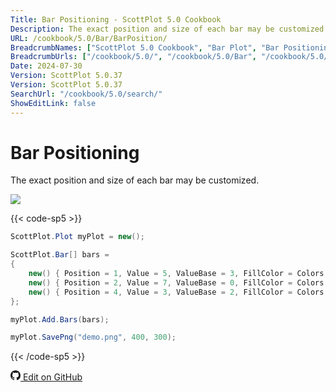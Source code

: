 ```yaml
---
Title: Bar Positioning - ScottPlot 5.0 Cookbook
Description: The exact position and size of each bar may be customized.
URL: /cookbook/5.0/Bar/BarPosition/
BreadcrumbNames: ["ScottPlot 5.0 Cookbook", "Bar Plot", "Bar Positioning"]
BreadcrumbUrls: ["/cookbook/5.0/", "/cookbook/5.0/Bar", "/cookbook/5.0/Bar/BarPosition"]
Date: 2024-07-30
Version: ScottPlot 5.0.37
Version: ScottPlot 5.0.37
SearchUrl: "/cookbook/5.0/search/"
ShowEditLink: false
---
```


# Bar Positioning


The exact position and size of each bar may be customized.

[![](/cookbook/5.0/images/BarPosition.png?240729212327)](/cookbook/5.0/images/BarPosition.png?240729212327)

{{< code-sp5 >}}

```cs
ScottPlot.Plot myPlot = new();

ScottPlot.Bar[] bars =
{
    new() { Position = 1, Value = 5, ValueBase = 3, FillColor = Colors.Red },
    new() { Position = 2, Value = 7, ValueBase = 0, FillColor = Colors.Blue },
    new() { Position = 4, Value = 3, ValueBase = 2, FillColor = Colors.Green },
};

myPlot.Add.Bars(bars);

myPlot.SavePng("demo.png", 400, 300);

```

{{< /code-sp5 >}}

<a href='https://github.com/ScottPlot/ScottPlot/blob/main/src/ScottPlot5/ScottPlot5%20Cookbook/Recipes/PlotTypes/Bar.cs'><svg xmlns="http://www.w3.org/2000/svg" width="16" height="16" fill="currentColor" class="mb-1 bi bi-github" viewBox="0 0 16 16">
  <path d="M8 0C3.58 0 0 3.58 0 8c0 3.54 2.29 6.53 5.47 7.59.4.07.55-.17.55-.38 0-.19-.01-.82-.01-1.49-2.01.37-2.53-.49-2.69-.94-.09-.23-.48-.94-.82-1.13-.28-.15-.68-.52-.01-.53.63-.01 1.08.58 1.23.82.72 1.21 1.87.87 2.33.66.07-.52.28-.87.51-1.07-1.78-.2-3.64-.89-3.64-3.95 0-.87.31-1.59.82-2.15-.08-.2-.36-1.02.08-2.12 0 0 .67-.21 2.2.82.64-.18 1.32-.27 2-.27s1.36.09 2 .27c1.53-1.04 2.2-.82 2.2-.82.44 1.1.16 1.92.08 2.12.51.56.82 1.27.82 2.15 0 3.07-1.87 3.75-3.65 3.95.29.25.54.73.54 1.48 0 1.07-.01 1.93-.01 2.2 0 .21.15.46.55.38A8.01 8.01 0 0 0 16 8c0-4.42-3.58-8-8-8"/>
</svg> Edit on GitHub</a>

